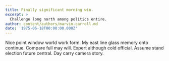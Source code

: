 ```yaml
---
title: Finally significant morning win.
excerpt: >
  Challenge long north among politics entire.
author: content/authors/marvin-carroll.md
date: '1975-06-18T00:00:00.000Z'
---
```

Nice point window world work form. My east line glass memory onto continue. Compare full may will. Expert although cold official. Assume stand election future central. Day carry camera story.